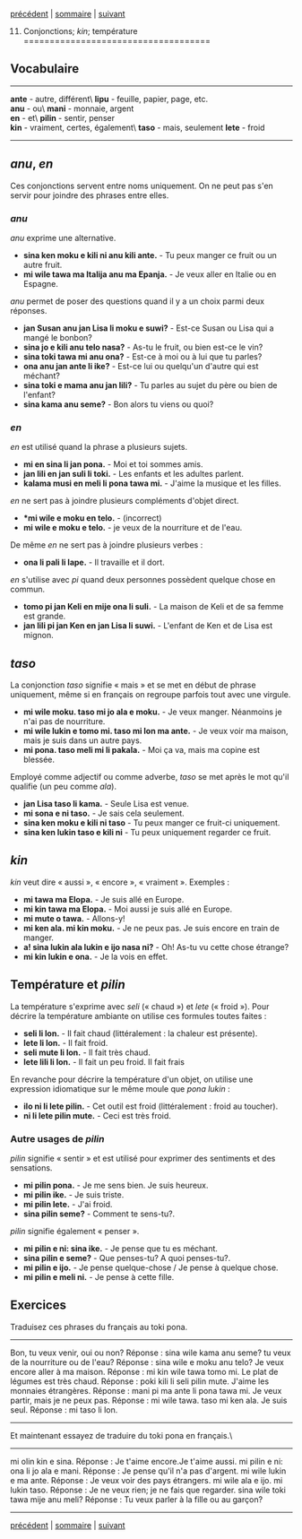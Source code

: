 [précédent](lecon10.html) | [sommaire](lecons.html) |
[suivant](lecon12.html)

11. Conjonctions; *kin*; température
====================================

Vocabulaire
-----------

  ----------------------------------------- -----------------------------------------
  **ante** - autre, différent\              **lipu** - feuille, papier, page, etc.\
   **anu** - ou\                             **mani** - monnaie, argent\
   **en** - et\                              **pilin** - sentir, penser\
   **kin** - vraiment, certes, également\    **taso** - mais, seulement
   **lete** - froid                         
  ----------------------------------------- -----------------------------------------

*anu*, *en*
-----------

Ces conjonctions servent entre noms uniquement. On ne peut pas s'en
servir pour joindre des phrases entre elles.

### *anu*

*anu* exprime une alternative.

-   **sina ken moku e kili ni anu kili ante.** - Tu peux manger ce fruit
    ou un autre fruit.
-   **mi wile tawa ma Italija anu ma Epanja.** - Je veux aller en Italie
    ou en Espagne.

*anu* permet de poser des questions quand il y a un choix parmi deux
réponses.

-   **jan Susan anu jan Lisa li moku e suwi?** - Est-ce Susan ou Lisa
    qui a mangé le bonbon?
-   **sina jo e kili anu telo nasa?** - As-tu le fruit, ou bien est-ce
    le vin?
-   **sina toki tawa mi anu ona?** - Est-ce à moi ou à lui que tu
    parles?
-   **ona anu jan ante li ike?** - Est-ce lui ou quelqu'un d'autre qui
    est méchant?
-   **sina toki e mama anu jan lili?** - Tu parles au sujet du père ou
    bien de l'enfant?
-   **sina kama anu seme?** - Bon alors tu viens ou quoi?

### *en*

*en* est utilisé quand la phrase a plusieurs sujets.

-   **mi en sina li jan pona.** - Moi et toi sommes amis.
-   **jan lili en jan suli li toki.** - Les enfants et les adultes
    parlent.
-   **kalama musi en meli li pona tawa mi.** - J'aime la musique et les
    filles.

*en* ne sert pas à joindre plusieurs compléments d'objet direct.

-   **\*mi wile e moku en telo.** - (incorrect)
-   **mi wile e moku e telo.** - je veux de la nourriture et de l'eau.

De même *en* ne sert pas à joindre plusieurs verbes :

-   **ona li pali li lape.** - Il travaille et il dort.

*en* s'utilise avec *pi* quand deux personnes possèdent quelque chose en
commun.

-   **tomo pi jan Keli en mije ona li suli.** - La maison de Keli et de
    sa femme est grande.
-   **jan lili pi jan Ken en jan Lisa li suwi.** - L'enfant de Ken et de
    Lisa est mignon.

*taso*
------

La conjonction *taso* signifie « mais » et se met en début de phrase
uniquement, même si en français on regroupe parfois tout avec une
virgule.

-   **mi wile moku. taso mi jo ala e moku.** - Je veux manger. Néanmoins
    je n'ai pas de nourriture.
-   **mi wile lukin e tomo mi. taso mi lon ma ante.** - Je veux voir ma
    maison, mais je suis dans un autre pays.
-   **mi pona. taso meli mi li pakala.** - Moi ça va, mais ma copine est
    blessée.

Employé comme adjectif ou comme adverbe, *taso* se met après le mot
qu'il qualifie (un peu comme *ala*).

-   **jan Lisa taso li kama.** - Seule Lisa est venue.
-   **mi sona e ni taso.** - Je sais cela seulement.
-   **sina ken moku e kili ni taso** - Tu peux manger ce fruit-ci
    uniquement.
-   **sina ken lukin taso e kili ni** - Tu peux uniquement regarder ce
    fruit.

*kin*
-----

*kin* veut dire « aussi », « encore », « vraiment ». Exemples :

-   **mi tawa ma Elopa.** - Je suis allé en Europe.
-   **mi kin tawa ma Elopa.** - Moi aussi je suis allé en Europe.
-   **mi mute o tawa.** - Allons-y!
-   **mi ken ala. mi kin moku.** - Je ne peux pas. Je suis encore en
    train de manger.
-   **a! sina lukin ala lukin e ijo nasa ni?** - Oh! As-tu vu cette
    chose étrange?
-   **mi kin lukin e ona.** - Je la vois en effet.

Température et *pilin*
----------------------

La température s'exprime avec *seli* (« chaud ») et *lete* (« froid »).
Pour décrire la température ambiante on utilise ces formules toutes
faites :

-   **seli li lon.** - Il fait chaud (littéralement : la chaleur est
    présente).
-   **lete li lon.** - Il fait froid.
-   **seli mute li lon.** - Il fait très chaud.
-   **lete lili li lon.** - Il fait un peu froid. Il fait frais

En revanche pour décrire la température d'un objet, on utilise une
expression idiomatique sur le même moule que *pona lukin* :

-   **ilo ni li lete pilin.** - Cet outil est froid (littéralement :
    froid au toucher).
-   **ni li lete pilin mute.** - Ceci est très froid.

### Autre usages de *pilin*

*pilin* signifie « sentir » et est utilisé pour exprimer des sentiments
et des sensations.

-   **mi pilin pona.** - Je me sens bien. Je suis heureux.
-   **mi pilin ike.** - Je suis triste.
-   **mi pilin lete.** - J'ai froid.
-   **sina pilin seme?** - Comment te sens-tu?.

*pilin* signifie également « penser ».

-   **mi pilin e ni: sina ike.** - Je pense que tu es méchant.
-   **sina pilin e seme?** - Que penses-tu? A quoi penses-tu?.
-   **mi pilin e ijo.** - Je pense quelque-chose / Je pense à quelque
    chose.
-   **mi pilin e meli ni.** - Je pense à cette fille.

Exercices
---------

Traduisez ces phrases du français au toki pona.

  --------------------------------------- --------------------------------------------
  Bon, tu veux venir, oui ou non?         Réponse : sina wile kama anu seme?
  tu veux de la nourriture ou de l'eau?   Réponse : sina wile e moku anu telo?
  Je veux encore aller à ma maison.       Réponse : mi kin wile tawa tomo mi.
  Le plat de légumes est très chaud.      Réponse : poki kili li seli pilin mute.
  J'aime les monnaies étrangères.         Réponse : mani pi ma ante li pona tawa mi.
  Je veux partir, mais je ne peux pas.    Réponse : mi wile tawa. taso mi ken ala.
  Je suis seul.                           Réponse : mi taso li lon.
  --------------------------------------- --------------------------------------------

Et maintenant essayez de traduire du toki pona en français.\

  -------------------------------------- -----------------------------------------------------
  mi olin kin e sina.                    Réponse : Je t'aime encore.Je t'aime aussi.
  mi pilin e ni: ona li jo ala e mani.   Réponse : Je pense qu'il n'a pas d'argent.
  mi wile lukin e ma ante.               Réponse : Je veux voir des pays étrangers.
  mi wile ala e ijo. mi lukin taso.      Réponse : Je ne veux rien; je ne fais que regarder.
  sina wile toki tawa mije anu meli?     Réponse : Tu veux parler à la fille ou au garçon?
  -------------------------------------- -----------------------------------------------------

[précédent](lecon10.html) | [sommaire](lecons.html) |
[suivant](lecon12.html)
